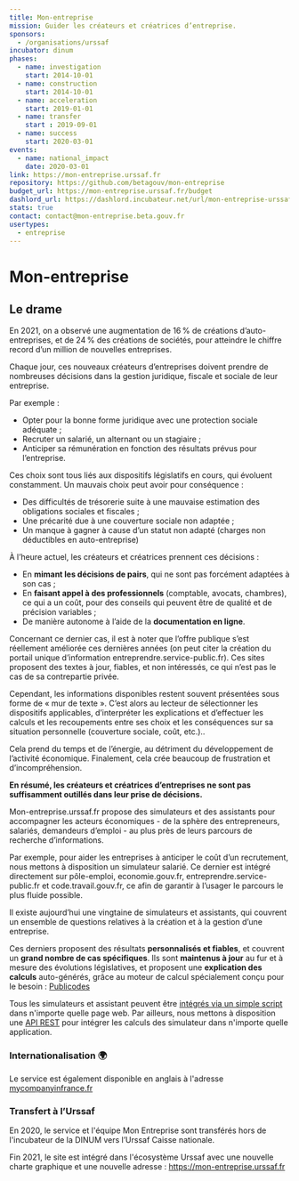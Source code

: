 ```yaml
---
title: Mon-entreprise
mission: Guider les créateurs et créatrices d’entreprise.
sponsors:
  - /organisations/urssaf
incubator: dinum
phases:
  - name: investigation
    start: 2014-10-01
  - name: construction
    start: 2014-10-01
  - name: acceleration
    start: 2019-01-01
  - name: transfer
    start : 2019-09-01
  - name: success
    start: 2020-03-01
events:
  - name: national_impact
    date: 2020-03-01
link: https://mon-entreprise.urssaf.fr
repository: https://github.com/betagouv/mon-entreprise
budget_url: https://mon-entreprise.urssaf.fr/budget
dashlord_url: https://dashlord.incubateur.net/url/mon-entreprise-urssaf-fr/
stats: true
contact: contact@mon-entreprise.beta.gouv.fr
usertypes:
  - entreprise
---
```

# Mon-entreprise

## Le drame
En 2021, on a observé une augmentation de 16 % de créations d’auto-entreprises, et de 24 % des créations de sociétés, pour atteindre le chiffre record d’un million de nouvelles entreprises.

Chaque jour, ces nouveaux créateurs d’entreprises doivent prendre de nombreuses décisions dans la gestion juridique, fiscale et sociale de leur entreprise.

Par exemple :
- Opter pour la bonne forme juridique avec une protection sociale adéquate ;
- Recruter un salarié, un alternant ou un stagiaire ;
- Anticiper sa rémunération en fonction des résultats prévus pour l’entreprise.

Ces choix sont tous liés aux dispositifs législatifs en cours, qui évoluent constamment. Un mauvais choix peut avoir pour conséquence :
- Des difficultés de trésorerie suite à une mauvaise estimation des obligations sociales et fiscales ;
- Une précarité due à une couverture sociale non adaptée ;
- Un manque à gagner à cause d’un statut non adapté (charges non déductibles en auto-entreprise)

À l’heure actuel, les créateurs et créatrices prennent ces décisions :
- En **mimant les décisions de pairs**, qui ne sont pas forcément adaptées à son cas ;
- En **faisant appel à des professionnels** (comptable, avocats, chambres), ce qui a un coût, pour des conseils qui peuvent être de qualité et de précision variables ;
- De manière autonome à l’aide de la **documentation en ligne**.

Concernant ce dernier cas, il est à noter que l’offre publique s’est réellement améliorée ces dernières années (on peut citer la création du portail unique d’information entreprendre.service-public.fr). Ces sites proposent des textes à jour, fiables, et non intéressés, ce qui n’est pas le cas de sa contrepartie privée.

Cependant, les informations disponibles restent souvent présentées sous forme de « mur de texte ». C’est alors au lecteur de sélectionner les dispositifs applicables, d’interpréter les explications et d’effectuer les calculs et les recoupements entre ses choix et les conséquences sur sa situation personnelle (couverture sociale, coût, etc.)..

Cela prend du temps et de l’énergie, au détriment du développement de l’activité économique. Finalement, cela crée beaucoup de frustration et d’incompréhension.

**En résumé, les créateurs et créatrices d’entreprises ne sont pas suffisamment outillés dans leur prise de décisions.**

Mon-entreprise.urssaf.fr propose des simulateurs et des assistants pour accompagner les acteurs économiques - de la sphère des entrepreneurs, salariés, demandeurs d’emploi - au plus près de leurs parcours de recherche d’informations.

Par exemple, pour aider les entreprises à anticiper le coût d’un recrutement, nous mettons à disposition un simulateur salarié. Ce dernier est intégré directement sur pôle-emploi, economie.gouv.fr, entreprendre.service-public.fr et code.travail.gouv.fr, ce afin de garantir à l’usager le parcours le plus fluide possible.

Il existe aujourd’hui une vingtaine de simulateurs et assistants, qui couvrent un ensemble de questions relatives à la création et à la gestion d’une entreprise. 

Ces derniers proposent des résultats **personnalisés et fiables**, et couvrent un **grand nombre de cas spécifiques**. Ils sont **maintenus à jour** au fur et à mesure des évolutions législatives, et proposent une **explication des calculs** auto-générés, grâce au moteur de calcul spécialement conçu pour le besoin : [Publicodes](https://publi.codes)

Tous les simulateurs et assistant peuvent être [intégrés via un simple script](https://mon-entreprise.urssaf.fr/d%C3%A9veloppeur/iframe?module=salari%C3%A9) dans n'importe quelle page web. Par ailleurs, nous mettons à disposition une [API REST](https://mon-entreprise.urssaf.fr/d%C3%A9veloppeur/api) pour intégrer les calculs des simulateur dans n'importe quelle application.

### Internationalisation 🌍

Le service est également disponible en anglais à l'adresse [mycompanyinfrance.fr](https://mycompanyinfrance.fr)

### Transfert à l’Urssaf

En 2020, le service et l'équipe Mon Entreprise sont transférés hors de l'incubateur de la DINUM vers l’Urssaf Caisse nationale. 

Fin 2021, le site est intégré dans l'écosystème Urssaf avec une nouvelle charte graphique et une nouvelle adresse : https://mon-entreprise.urssaf.fr
 
